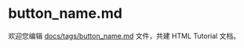 button_name.md
===

欢迎您编辑 <a target="__blank" href="https://github.com/jaywcjlove/html-tutorial/blob/main/docs/tags/button_name.md">docs/tags/button_name.md</a> 文件，共建 HTML Tutorial 文档。
